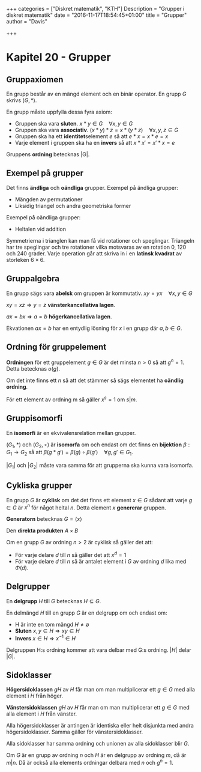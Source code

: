 +++
categories = ["Diskret matematik", "KTH"]
Description = "Grupper i diskret matematik"
date = "2016-11-17T18:54:45+01:00"
title = "Grupper"
author = "Davis"

+++

# Kapitel 20 - Grupper

## Gruppaxiomen
En grupp består av en mängd element och en binär operator. En grupp $G$ skrivs $(G, *)$.

En grupp måste uppfylla dessa fyra axiom:

* Gruppen ska vara **sluten**. $x * y \in G \quad \forall x, y \in G$
* Gruppen ska vara **associativ**. $(x * y) * z = x * (y * z) \quad \forall x,y,z \in G$
* Gruppen ska ha ett **identitet**selement $e$ så att $e * x = x * e = x$ 
* Varje element i gruppen ska ha en **invers** så att $x * x' = x' * x = e$

Gruppens **ordning** betecknas |G|.

## Exempel på grupper
Det finns **ändliga** och **oändliga** grupper. 
Exempel på ändliga grupper:

* Mängden av permutationer
* Liksidig triangel och andra geometriska former

Exempel på oändliga grupper:

* Heltalen vid addition

Symmetrierna i trianglen kan man få vid rotationer och speglingar. Triangeln har tre speglingar och tre rotationer vilka motsvaras av en rotation 0, 120 och 240 grader. Varje operation går att skriva in i en **latinsk kvadrat** av storleken $6 \times 6$.

## Gruppalgebra
En grupp sägs vara **abelsk** om gruppen är kommutativ. $xy = yx \quad \forall x,y \in G$

$xy = xz \Rightarrow y = z$ **vänsterkancellativa lagen**.

$ax = bx \Rightarrow a = b$ **högerkancellativa lagen**.

Ekvationen $ax = b$ har en entydlig lösning för $x$ i en grupp där $a,b \in G$.

## Ordning för gruppelement
**Ordningen** för ett gruppelement $g \in G$ är det minsta $n > 0$ så att $g^n =1$. Detta betecknas $o(g)$.

Om det inte finns ett $n$ så att det stämmer så sägs elementet ha **oändlig ordning**.

För ett element av ordning m så gäller $x^s = 1$ om $s|m$.

## Gruppisomorfi
En **isomorfi** är en ekvivalensrelation mellan grupper.

$(G_1,*)$ och $(G_2, \circ)$ är **isomorfa** om och endast om det finns en **bijektion** $\beta: G_1 \to G_2$ så att $\beta(g*g') = \beta(g) \circ \beta(g') \quad \forall g, g' \in G_1$.

$|G_1|$ och $|G_2|$ måste vara samma för att grupperna ska kunna vara isomorfa.

## Cykliska grupper
En grupp $G$ är **cyklisk** om det det finns ett element $x \in G$ sådant att varje $g\in G$ är $x^n$ för något heltal $n$. Detta element $x$ **genererar** gruppen.

**Generatorn** betecknas $G=\langle x\rangle$

Den **direkta produkten** $A \times B$ 

Om en grupp $G$ av ordning $n>2$ är cyklisk så gäller det att:

* För varje delare $d$ till $n$ så gäller det att $x^d=1$
* För varje delare $d$ till $n$ så är antalet element i $G$ av ordning $d$ lika med $\Phi(d)$.

## Delgrupper
En **delgrupp** $H$ till $G$ betecknas $H \subseteq G$. 

En delmängd $H$ till en grupp $G$ är en delgrupp om och endast om:

* H är inte en tom mängd $H \ne \emptyset$
* **Sluten** $x,y\in H \Rightarrow xy\in H$
* **Invers** $x \in H \Rightarrow x^{-1} \in H$

Delgruppen H:s ordning kommer att vara delbar med G:s ordning. $|H|$ delar $|G|$.

## Sidoklasser
**Högersidoklassen** $gH$ av $H$ får man om man multiplicerar ett $g \in G$ med alla element i $H$ från höger.

**Vänstersidoklassen** $gH$ av $H$ får man om man multiplicerar ett $g \in G$ med alla element i $H$ från vänster.

Alla högersidoklasser är antingen är identiska eller helt disjunkta med andra högersidoklasser. Samma gäller för vänstersidoklasser.

Alla sidoklasser har samma ordning och unionen av alla sidoklasser blir $G$.

Om $G$ är en grupp av ordning $n$ och $H$ är en delgrupp av ordning $m$, då är $m|n$. Då är också alla elements ordningar delbara med $n$ och $g^n=1$.
